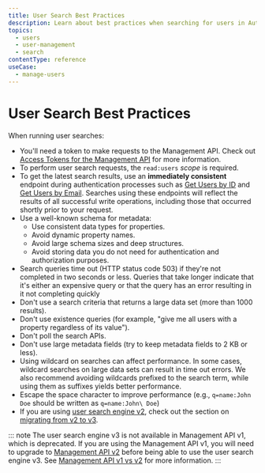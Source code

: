 ```yaml
---
title: User Search Best Practices
description: Learn about best practices when searching for users in Auth0
topics:
  - users
  - user-management
  - search
contentType: reference
useCase:
  - manage-users
---
```

# User Search Best Practices

When running user searches:

* You'll need a token to make requests to the Management API. Check out [Access Tokens for the Management API](/api/management/v2/tokens) for more information.
* To perform user search requests, the `read:users` <dfn data-key="scope">scope</dfn> is required.
* To get the latest search results, use an **immediately consistent** endpoint during authentication processes such as [Get Users by ID](/users/search/v3/get-users-by-id-endpoint) and [Get Users by Email](/users/search/v3/get-users-by-email-endpoint). Searches using these endpoints will reflect the results of all successful write operations, including those that occurred shortly prior to your request. 
* Use a well-known schema for metadata:
  * Use consistent data types for properties.
  * Avoid dynamic property names.
  * Avoid large schema sizes and deep structures.
  * Avoid storing data you do not need for authentication and authorization purposes.
* Search queries time out (HTTP status code 503) if they're not completed in two seconds or less. Queries that take longer indicate that it's either an expensive query or that the query has an error resulting in it not completing quickly
* Don't use a search criteria that returns a large data set (more than 1000 results).
* Don't use existence queries (for example, "give me all users with a property regardless of its value").
* Don't poll the search APIs.
* Don't use large metadata fields (try to keep metadata fields to 2 KB or less).
* Using wildcard on searches can affect performance. In some cases, wildcard searches on large data sets can result in time out errors. We also recommend avoiding wildcards prefixed to the search term, while using them as suffixes yields better performance.
* Escape the space character to improve performance (e.g., `q=name:John Doe` should be written as `q=name:John\ Doe`)
* If you are using [user search engine v2](/api/management/v2/user-search), check out the section on [migrating from v2 to v3](/users/search/v3/migrate-search-v2-v3).

::: note
The user search engine v3 is not available in Management API v1, which is deprecated. If you are using the Management API v1, you will need to upgrade to [Management API v2](/api/management/v2) before being able to use the user search engine v3. See [Management API v1 vs v2](/api/management/v2/changes) for more information.
:::
